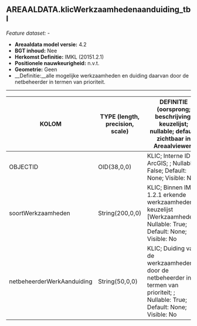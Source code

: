 ## AREAALDATA.klicWerkzaamhedenaanduiding_tbl

*Feature dataset: -*

* __Areaaldata model versie:__ 4.2
* __BGT inhoud:__ Nee
* __Herkomst Definitie:__ IMKL (20151.2.1)
* __Positionele nauwkeurigheid:__ n.v.t.
* __Geometrie:__ Geen
* __Definitie:__alle mogelijke werkzaamheden en duiding daarvan door de netbeheerder in termen van prioriteit.

***

|__KOLOM__                             |__TYPE (length, precision, scale)__          	          |__DEFINITIE__ (oorsprong; beschrijving; keuzelijst; nullable; default; zichtbaar in Areaalviewer)|
|------                              |----                    |-----    |
|OBJECTID                            |OID(38,0,0)             |KLIC; Interne ID ArcGIS; ; Nullable: False; Default: None; Visible: No|
|soortWerkzaamheden                  |String(200,0,0)         |KLIC; Binnen IMKL 1.2.1 erkende werkzaamheden; keuzelijst [Werkzaamheden]; Nullable: True; Default: None; Visible: No|
|netbeheerderWerkAanduiding          |String(50,0,0)          |KLIC; Duiding van de werkzaamheden door de netbeheerder in termen van prioriteit; ; Nullable: True; Default: None; Visible: No|